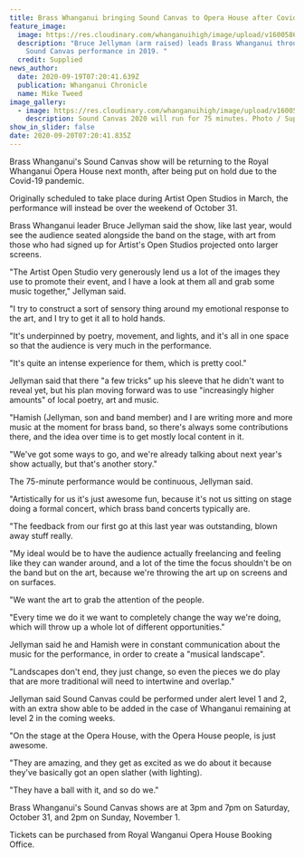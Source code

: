 ```yaml
---
title: Brass Whanganui bringing Sound Canvas to Opera House after Covid-19 delay
feature_image:
  image: https://res.cloudinary.com/whanganuihigh/image/upload/v1600586599/News/Brass_Whanganui._Sound_Canvas_chron_19.9.20.jpg
  description: "Bruce Jellyman (arm raised) leads Brass Whanganui through their
    Sound Canvas performance in 2019. "
  credit: Supplied
news_author:
  date: 2020-09-19T07:20:41.639Z
  publication: Whanganui Chronicle
  name: Mike Tweed
image_gallery:
  - image: https://res.cloudinary.com/whanganuihigh/image/upload/v1600586628/News/Brass_Whanganui_through_their_Sound_Canvas_2.jpg
    description: Sound Canvas 2020 will run for 75 minutes. Photo / Supplied.
show_in_slider: false
date: 2020-09-20T07:20:41.835Z
---
```

Brass Whanganui's Sound Canvas show will be returning to the Royal Whanganui Opera House next month, after being put on hold due to the Covid-19 pandemic.

Originally scheduled to take place during Artist Open Studios in March, the performance will instead be over the weekend of October 31.

Brass Whanganui leader Bruce Jellyman said the show, like last year, would see the audience seated alongside the band on the stage, with art from those who had signed up for Artist's Open Studios projected onto larger screens.

"The Artist Open Studio very generously lend us a lot of the images they use to promote their event, and I have a look at them all and grab some music together," Jellyman said.

"I try to construct a sort of sensory thing around my emotional response to the art, and I try to get it all to hold hands.

"It's underpinned by poetry, movement, and lights, and it's all in one space so that the audience is very much in the performance.

"It's quite an intense experience for them, which is pretty cool."

Jellyman said that there "a few tricks" up his sleeve that he didn't want to reveal yet, but his plan moving forward was to use "increasingly higher amounts" of local poetry, art and music.

"Hamish (Jellyman, son and band member) and I are writing more and more music at the moment for brass band, so there's always some contributions there, and the idea over time is to get mostly local content in it.

"We've got some ways to go, and we're already talking about next year's show actually, but that's another story."

The 75-minute performance would be continuous, Jellyman said.

"Artistically for us it's just awesome fun, because it's not us sitting on stage doing a formal concert, which brass band concerts typically are.

"The feedback from our first go at this last year was outstanding, blown away stuff really.

"My ideal would be to have the audience actually freelancing and feeling like they can wander around, and a lot of the time the focus shouldn't be on the band but on the art, because we're throwing the art up on screens and on surfaces.

"We want the art to grab the attention of the people.

"Every time we do it we want to completely change the way we're doing, which will throw up a whole lot of different opportunities."

Jellyman said he and Hamish were in constant communication about the music for the performance, in order to create a "musical landscape".

"Landscapes don't end, they just change, so even the pieces we do play that are more traditional will need to intertwine and overlap."

Jellyman said Sound Canvas could be performed under alert level 1 and 2, with an extra show able to be added in the case of Whanganui remaining at level 2 in the coming weeks.

"On the stage at the Opera House, with the Opera House people, is just awesome.

"They are amazing, and they get as excited as we do about it because they've basically got an open slather (with lighting).

"They have a ball with it, and so do we."

Brass Whanganui's Sound Canvas shows are at 3pm and 7pm on Saturday, October 31, and 2pm on Sunday, November 1.

Tickets can be purchased from Royal Wanganui Opera House Booking Office.